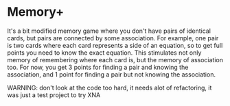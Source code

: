 Memory+
========

It's a bit modified memory game where you don't have pairs of identical cards, but pairs are connected by some association. For example, one pair is two cards where each card represents a side of an equation, so to get full points you need to know the exact equation. This stimulates not only memory of remembering where each card is, but the memory of association too.
For now, you get 3 points for finding a pair and knowing the association, and 1 point for finding a pair but not knowing the association.

WARNING: don't look at the code too hard, it needs alot of refactoring, it was just a test project to try XNA
